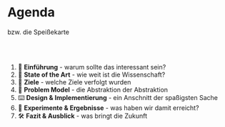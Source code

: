 
# Agenda

bzw. die Speißekarte

<br>
<br>

1. 📝 **Einführung** - warum sollte das interessant sein?
2. 📡 **State of the Art** - wie weit ist die Wissenschaft?
3. 🔎 **Ziele** - welche Ziele verfolgt wurden
4. 🧠 **Problem Model** - die Abstraktion der Abstraktion
5. ⌨️ **Design & Implementierung** - ein Anschnitt der spaßigsten Sache
6. 🥼 **Experimente & Ergebnisse** - was haben wir damit erreicht?
7. 🛠 **Fazit & Ausblick** - was bringt die Zukunft



<Bar title="Machine Learning for Safer Smart Environments" logo/>
